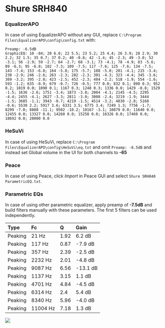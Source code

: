 # Shure SRH840

### EqualizerAPO
In case of using EqualizerAPO without any GUI, replace `C:\Program Files\EqualizerAPO\config\config.txt`
with:
```
Preamp: -6.5dB
GraphicEQ: 10 -84; 20 6.0; 22 5.5; 23 5.2; 25 4.4; 26 3.9; 28 2.9; 30 2.2; 32 1.5; 35 0.7; 37 0.2; 40 -0.8; 42 -1.4; 45 -2.3; 49 -3.0; 52 -3.1; 56 -2.9; 59 -2.7; 64 -2.7; 68 -3.1; 73 -4.1; 78 -4.9; 83 -5.6; 89 -6.3; 95 -6.8; 102 -7.3; 109 -7.5; 117 -7.6; 125 -7.6; 134 -7.5; 143 -7.4; 153 -6.8; 164 -5.8; 175 -5.7; 188 -5.0; 201 -4.1; 215 -3.4; 230 -2.9; 246 -2.6; 263 -2.3; 282 -2.3; 301 -4.3; 323 -4.4; 345 -3.6; 369 -3.2; 395 -2.8; 423 -2.5; 452 -2.3; 484 -2.2; 518 -1.9; 554 -1.6; 593 -1.2; 635 -0.9; 679 -0.7; 726 -0.5; 777 0.0; 832 0.1; 890 0.3; 952 0.2; 1019 0.0; 1090 0.1; 1167 0.3; 1248 0.3; 1336 0.0; 1429 -0.8; 1529 -1.5; 1636 -2.6; 1751 -3.4; 1873 -3.8; 2004 -4.1; 2145 -4.5; 2295 -4.4; 2455 -4.1; 2627 -3.3; 2811 -3.0; 3008 -2.4; 3219 -1.9; 3444 -1.5; 3685 -1.1; 3943 -0.7; 4219 -1.5; 4514 -3.2; 4830 -2.8; 5168 -0.6; 5530 2.2; 5917 3.6; 6331 3.5; 6775 3.4; 7249 1.3; 7756 -1.7; 8299 -7.0; 8880 -11.1; 9502 -10.2; 10167 -3.1; 10879 0.0; 11640 0.0; 12455 0.0; 13327 0.0; 14260 0.0; 15258 0.0; 16326 0.0; 17469 0.0; 18692 0.0; 20000 0.0
```

### HeSuVi
In case of using HeSuVi, replace `C:\Program Files\EqualizerAPO\config\HeSuVi\eq.txt` and omit `Preamp:
-6.5dB` and instead set Global volume in the UI for both channels to **-65**

### Peace
In case of using Peace, click *Import* in Peace GUI and select `Shure SRH840 ParametricEQ.txt`.

### Parametric EQs
In case of using other parametric equalizer, apply preamp of **-7.5dB** and build filters manually with
these parameters. The first 5 filters can be used independently.

| Type    | Fc       |    Q | Gain     |
|:--------|:---------|:-----|:---------|
| Peaking | 21 Hz    | 1.92 | 6.2 dB   |
| Peaking | 117 Hz   | 0.87 | -7.9 dB  |
| Peaking | 357 Hz   | 2.39 | -2.5 dB  |
| Peaking | 2232 Hz  | 2.01 | -4.8 dB  |
| Peaking | 9087 Hz  | 6.56 | -13.1 dB |
| Peaking | 1137 Hz  | 3.15 | 1.1 dB   |
| Peaking | 4701 Hz  | 4.84 | -4.5 dB  |
| Peaking | 6314 Hz  | 2.4  | 5.4 dB   |
| Peaking | 8340 Hz  | 5.96 | -4.0 dB  |
| Peaking | 11004 Hz | 7.18 | 1.3 dB   |

![](https://raw.githubusercontent.com/jaakkopasanen/AutoEq/master/results/headphonecom/sbaf-serious/Shure%20SRH840/Shure%20SRH840.png)